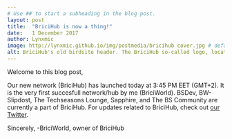 ```yaml
---
# Use ## to start a subheading in the blog post.
layout: post
title:  "BriciHub is now a thing!"
date:   1 December 2017
author: Lynxmic
image: http://lynxmic.github.io/img/postmedia/bricihub cover.jpg # default: https://lynxmic.github.io/img/placeholder.png
alt: BriciHub's old birdsite header. The BriciHub so-called logo, located in the center, is surrounded by the logos of BSDev, BW-Slipdost, Techseasons, Sapphire and the BS Community.
---
```

Welcome to this blog post,

Our new network (BriciHub) has launched today at 3:45 PM EET (GMT+2). It is the very first succesfull network/hub by me (BriciWorld). BSDev, BW-Slipdost, The Techseasons Lounge, Sapphire, and The BS Community are currently a part of BriciHub. For updates related to BriciHub, check out [our Twitter][twitter].

Sincerely,
-BriciWorld, owner of BriciHub

[twitter]: https://twitter.com/BriciHub
